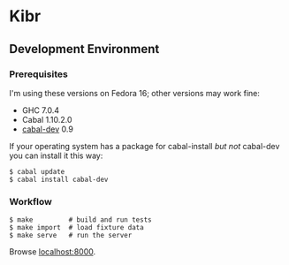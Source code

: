 Kibr
====

Development Environment
-----------------------

### Prerequisites

I'm using these versions on Fedora 16; other versions may work fine:

* GHC 7.0.4
* Cabal 1.10.2.0
* [cabal-dev](http://hackage.haskell.org/package/cabal-dev) 0.9

If your operating system has a package for cabal-install *but not*
cabal-dev you can install it this way:

```console
$ cabal update
$ cabal install cabal-dev
```

### Workflow

```console
$ make         # build and run tests
$ make import  # load fixture data
$ make serve   # run the server
```

Browse [localhost:8000](http://localhost:8000/).
